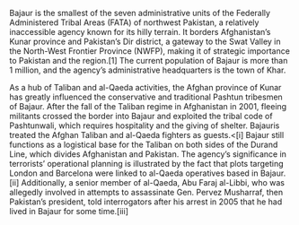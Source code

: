 Bajaur is the smallest of the seven administrative units of the Federally Administered Tribal Areas (FATA) of northwest Pakistan, a relatively inaccessible agency known for its hilly terrain. It borders Afghanistan’s Kunar province and Pakistan’s Dir district, a gateway to the Swat Valley in the North-West Frontier Province (NWFP), making it of strategic importance to Pakistan and the region.[1] The current population of Bajaur is more than 1 million, and the agency’s administrative headquarters is the town of Khar.

As a hub of Taliban and al-Qaeda activities, the Afghan province of Kunar has greatly influenced the conservative and traditional Pashtun tribesmen of Bajaur. After the fall of the Taliban regime in Afghanistan in 2001, fleeing militants crossed the border into Bajaur and exploited the tribal code of Pashtunwali, which requires hospitality and the giving of shelter. Bajauris treated the Afghan Taliban and al-Qaeda fighters as guests.<[i] Bajaur still functions as a logistical base for the Taliban on both sides of the Durand Line, which divides Afghanistan and Pakistan. The agency’s significance in terrorists’ operational planning is illustrated by the fact that plots targeting London and Barcelona were linked to al-Qaeda operatives based in Bajaur.[ii] Additionally, a senior member of al-Qaeda, Abu Faraj al-Libbi, who was allegedly involved in attempts to assassinate Gen. Pervez Musharraf, then Pakistan’s president, told interrogators after his arrest in 2005 that he had lived in Bajaur for some time.[iii]
